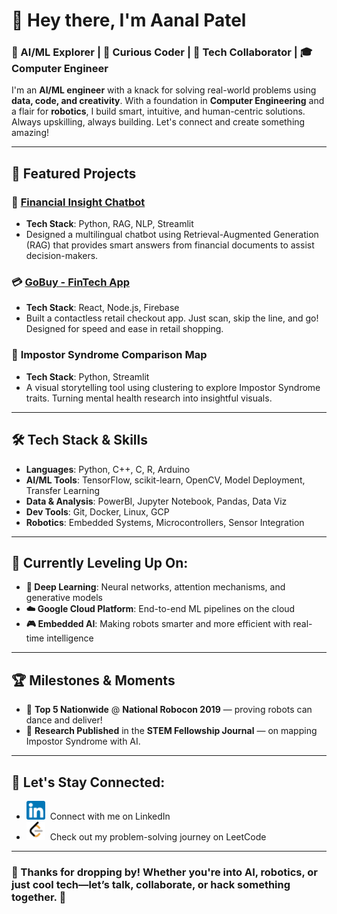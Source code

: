 <!-- Title Section -->
# 👋 Hey there, I'm Aanal Patel

### 🤖 AI/ML Explorer | 🧠 Curious Coder | 🤝 Tech Collaborator | 🎓 Computer Engineer

I'm an **AI/ML engineer** with a knack for solving real-world problems using **data, code, and creativity**. With a foundation in **Computer Engineering** and a flair for **robotics**, I build smart, intuitive, and human-centric solutions. Always upskilling, always building. Let's connect and create something amazing!

---

<!-- Current Projects Section -->
## 🚀 Featured Projects

### 🤖 **[Financial Insight Chatbot](https://github.com/NILodio/rag-chatbot-banks)**
- **Tech Stack**: Python, RAG, NLP, Streamlit
- Designed a multilingual chatbot using Retrieval-Augmented Generation (RAG) that provides smart answers from financial documents to assist decision-makers.

### 💳 **[GoBuy - FinTech App](https://github.com/Aanalpatel99/GoBuy)**
- **Tech Stack**: React, Node.js, Firebase
- Built a contactless retail checkout app. Just scan, skip the line, and go! Designed for speed and ease in retail shopping.

### 🧠 **Impostor Syndrome Comparison Map**
- **Tech Stack**: Python, Streamlit
- A visual storytelling tool using clustering to explore Impostor Syndrome traits. Turning mental health research into insightful visuals.

---

<!-- Skills Section -->
## 🛠️ Tech Stack & Skills

- **Languages**: Python, C++, C, R, Arduino
- **AI/ML Tools**: TensorFlow, scikit-learn, OpenCV, Model Deployment, Transfer Learning
- **Data & Analysis**: PowerBI, Jupyter Notebook, Pandas, Data Viz
- **Dev Tools**: Git, Docker, Linux, GCP
- **Robotics**: Embedded Systems, Microcontrollers, Sensor Integration

---

<!-- Learning Section -->
## 🌱 Currently Leveling Up On:

- **🤖 Deep Learning**: Neural networks, attention mechanisms, and generative models
- **☁️ Google Cloud Platform**: End-to-end ML pipelines on the cloud
- **🎮 Embedded AI**: Making robots smarter and more efficient with real-time intelligence

---

<!-- Achievements Section -->
## 🏆 Milestones & Moments

- 🥇 **Top 5 Nationwide** @ **National Robocon 2019** — proving robots can dance and deliver!
- 🧪 **Research Published** in the **STEM Fellowship Journal** — on mapping Impostor Syndrome with AI.

---

## 📢 Let's Stay Connected:

- <a href="https://www.linkedin.com/in/aanalpatel21/"><img src="images/linkedin.png" width="30" height="30" /></a> &nbsp;Connect with me on LinkedIn  
- <a href="https://leetcode.com/u/Aanal_patel/"><img src="images/leetcode.png" width="30" height="30" /></a> &nbsp;Check out my problem-solving journey on LeetCode

---

<!-- Footer Section -->
### 💬 Thanks for dropping by! Whether you're into AI, robotics, or just cool tech—let’s talk, collaborate, or hack something together. 🚀
